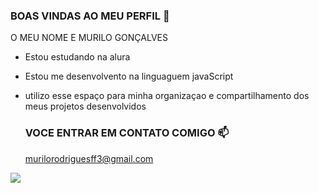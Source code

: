 ### BOAS VINDAS AO MEU PERFIL 🖤

O MEU NOME E MURILO GONÇALVES

- Estou estudando na alura

- Estou me desenvolvento na linguaguem javaScript
- utilizo esse espaço para minha organizaçao e compartilhamento dos meus projetos desenvolvidos

  ### VOCE ENTRAR EM CONTATO COMIGO 📫

  murilorodriguesff3@gmail.com

![](https://media1.tenor.com/m/xVlgmC8rAHcAAAAC/corinthians-timao.gif)
